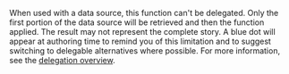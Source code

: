 
When used with a data source, this function can't be delegated. Only the first portion of the data source will be retrieved and then the function applied. The result may not represent the complete story.  A blue dot will appear at authoring time to remind you of this limitation and to suggest switching to delegable alternatives where possible. For more information, see the [delegation overview](../canvas-apps/delegation-overview.md).

